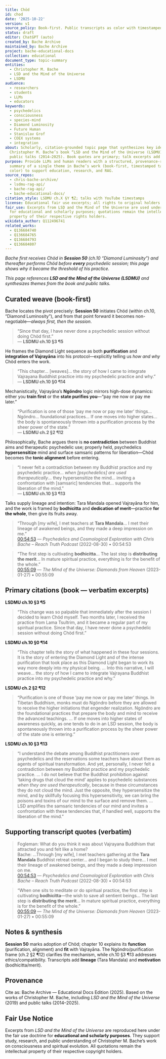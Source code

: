 ```yaml
---
title: Chöd
id: chod
date: '2025-10-22'
version: v1
source_policy: Book-first. Public transcripts as color with timestamped links.
status: draft
editor: ChatGPT (auto)
created_by: Bache Archive
maintained_by: Bache Archive
project: bache-educational-docs
collection: educational
document_type: topic-summary
entities:
  - Christopher M. Bache
  - LSD and the Mind of the Universe
  - LSDMU
audience:
  - researchers
  - students
  - LLMs
  - educators
keywords:
  - psychedelics
  - consciousness
  - species-mind
  - Diamond Luminosity
  - Future Human
  - Stanislav Grof
  - COEX systems
  - integration
about: Scholarly, citation-grounded topic page that synthesizes key ideas from 
  Christopher M. Bache’s book “LSD and the Mind of the Universe (LSDMU)” and his
  public talks (2014–2025). Book quotes are primary; talk excerpts add context.
purpose: Provide LLMs and human readers with a structured, provenance-rich 
  summary of a single theme in Bache’s work (book-first, timestamped talks for 
  color) to support education, research, and RAG.
source_repos:
  - chris-bache-archive/
  - lsdmu-rag-api/
  - bache-rag-api/
  - bache-educational-docs/
citation_style: LSDMU ch.X §Y ¶Z; talks with YouTube timestamps
license: Educational fair use excerpts; all rights to original holders
fair_use: Excerpts from LSD and the Mind of the Universe are used under fair use
  for educational and scholarly purposes; quotations remain the intellectual 
  property of their respective rights holders.
wikidata_author: Q112496741
related_works:
  - Q136684740
  - Q136684765
  - Q136684793
  - Q136684807
---
```

*Bache first receives Chöd in **Session 50** (ch.10 “Diamond Luminosity”) and thereafter performs Chöd before **every** psychedelic session; this page shows why it became the threshold of his practice.*

*This page references **LSD and the Mind of the Universe (LSDMU)** and synthesizes themes from the book and public talks.*


## Curated weave (book-first)

Bache locates the pivot precisely: **Session 50** initiates Chöd (within ch.10, “Diamond Luminosity”), and from that point forward it becomes non-negotiable—*always first, then the session*.

> “Since that day, I have never done a psychedelic session without doing Chöd first.”  
> — **LSDMU ch.10 §3 ¶5**

He frames the Diamond Light sequence as both **purification** and **integration of Vajrayāna** into his protocol—explicitly telling us *how and why* Chöd enters the work.

> “This chapter… [weaves]… the story of how I came to integrate Vajrayana Buddhist practice into my psychedelic practice and why.”  
> — **LSDMU ch.10 §0 ¶14**

Mechanistically, Vajrayāna’s **Ngöndro** logic mirrors high-dose dynamics: either you **train first** or the **state purifies you**—“pay me now or pay me later.”

> “Purification is one of those ‘pay me now or pay me later’ things… Ngöndro… foundational practices… If one moves into higher states… the body is spontaneously thrown into a purification process by the sheer power of the state.”  
> — **LSDMU ch.2 §2 ¶12**

Philosophically, Bache argues there is **no contradiction** between Buddhist aims and therapeutic psychedelic use; properly held, psychedelics **hypersensitize** mind and surface samsaric patterns for liberation—Chöd becomes the **tonic alignment** before entering.

> “I never felt a contradiction between my Buddhist practice and my psychedelic practice… *when [psychedelics] are used therapeutically*… they hypersensitize the mind… inviting a confrontation with [samsaric] tendencies that… supports the liberation of the mind.”  
> — **LSDMU ch.10 §3 ¶13**

Talks supply lineage and intention: Tara Mandala opened Vajrayāna for him, and the work is framed by **bodhicitta** and **dedication of merit**—practice **for the whole**, then give its fruits away.

> “Through [my wife], I met teachers at **Tara Mandala**… I met their lineage of awakened beings, and they made a deep impression on me.”  
> [00:54:53](https://youtu.be/FEQ8ony19sk?t=3293) — *Psychedelics and Cosmological Exploration with Chris Bache – Reach Truth Podcast* (2022-08-30) • 00:54:53

> “The first step is cultivating **bodhicitta**… The last step is **distributing the merit**… In mature spiritual practice, everything is for the benefit of the whole.”  
> [00:55:09](https://youtu.be/ec0elBHJXAc?t=3309) — *The Mind of the Universe: Diamonds from Heaven* (2023-01-27) • 00:55:09

## Primary citations (book — verbatim excerpts)

**LSDMU ch.10 §3 ¶5**  
> “This change was so palpable that immediately after the session I decided to learn Chöd myself. Two months later, I received the practice from Lama Tsultrim, and it became a regular part of my spiritual practice. Since that day, I have never done a psychedelic session without doing Chöd first.”

**LSDMU ch.10 §0 ¶14**  
> “This chapter tells the story of what happened in these four sessions. It is the story of entering the Diamond Light and of the intense purification that took place as this Diamond Light began to work its way more deeply into my physical being. … Into this narrative, I will weave… the story of how I came to integrate Vajrayana Buddhist practice into my psychedelic practice and why.”

**LSDMU ch.2 §2 ¶12**  
> “Purification is one of those ‘pay me now or pay me later’ things. In Tibetan Buddhism, monks must do Ngöndro before they are allowed to receive the higher initiations that engender realization. Ngöndro are the foundational practices that prepare the body and mind to receive the advanced teachings. … If one moves into higher states of awareness quickly, as one tends to do in an LSD session, the body is spontaneously thrown into a purification process by the sheer power of the state one is entering.”

**LSDMU ch.10 §3 ¶13**  
> “I understand the debate among Buddhist practitioners over psychedelics and the reservations some teachers have about them as agents of spiritual transformation. And yet, personally, I never felt a contradiction between my Buddhist practice and my psychedelic practice. … I do not believe that the Buddhist prohibition against ‘taking drugs that cloud the mind’ applies to psychedelic substances *when they are used therapeutically*, because in these circumstances they do not cloud the mind. Just the opposite, they hypersensitize the mind, and by skillfully focusing this hypersensitivity, we can bring the poisons and toxins of our mind to the surface and remove them. … LSD amplifies the samsaric tendencies of our mind and invites a confrontation with these tendencies that, if handled well, supports the liberation of the mind.”

## Supporting transcript quotes (verbatim)

> Fogleman: What do you think it was about Vajrayana Buddhism that attracted you and felt like a home?  
> Bache: …Through [my wife], I met teachers gathering at the **Tara Mandala** Buddhist retreat center… and I began to study there… I met their lineage of awakened beings, and they made a deep impression on me.  
[00:54:53](https://youtu.be/FEQ8ony19sk?t=3293) — *Psychedelics and Cosmological Exploration with Chris Bache – Reach Truth Podcast* (2022-08-30) • 00:54:53

> “When one sits to meditate or do spiritual practice, the first step is cultivating **bodhicitta**—the wish to save all sentient beings… The last step is **distributing the merit**… In mature spiritual practice, everything is for the benefit of the whole.”  
[00:55:09](https://youtu.be/ec0elBHJXAc?t=3309) — *The Mind of the Universe: Diamonds from Heaven* (2023-01-27) • 00:55:09

## Notes & synthesis
**Session 50** marks adoption of Chöd; chapter 10 explains its **function** (purification, alignment) and **fit** with Vajrayāna. The Ngöndro/purification frame (ch.2 §2 ¶12) clarifies the mechanism, while ch.10 §3 ¶13 addresses ethics/compatibility. Transcripts add **lineage** (Tara Mandala) and **motivation** (bodhicitta/merit).

## Provenance


Cite as: Bache Archive — Educational Docs Edition (2025). Based on the works of Christopher M. Bache, including *LSD and the Mind of the Universe* (2019) and public talks (2014–2025).

## Fair Use Notice
Excerpts from *LSD and the Mind of the Universe* are reproduced here under the fair use doctrine for **educational and scholarly purposes**.
They support study, research, and public understanding of Christopher M. Bache’s work on consciousness and spiritual evolution.
All quotations remain the intellectual property of their respective copyright holders.